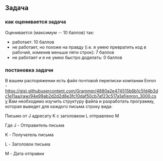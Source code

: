 ## Задача
### как оценивается задача

Оценивается (максимум -- 10 баллов) так: 
* работает: 10 баллов
* не работает, но похоже на правду (i.e. я умею превратить код в рабочий, изменив меньше пяти строк): 7 баллов
* не работает и я не умею быстро доделать: 0 баллов

### постановка задачи

В вашем распоряжении есть файл почтовой переписки компании Enron - https://gist.githubusercontent.com/Grammer/4880a2e474515b6b1c5fd4b3dc1e11aa/raw/94e99ab2d2d2d8e3fc10daf50cb7af23c517a1af/enron_3000.csv
Вам необходимо изучить структуру файла и разработать программу, которая выведет для каждого письма строку вида:

Письмо от J адресату K с заголовком L отправлено M

Где J - Отправитель письма

K - Получатель письма

L - Заголовок письма

M - Дата отправки

